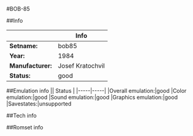 #BOB-85

##Info

||Info|
|-----|-----|
|**Setname:**|bob85
|**Year:**|1984
|**Manufacturer:**|Josef Kratochvil
|**Status:**|good

##Emulation info
|| Status |
|-----|-----|
|Overall emulation:|good
|Color emulation:|good
|Sound emulation:|good
|Graphics emulation:|good
|Savestates:|unsupported

##Tech info

##Romset info

<!--- START OF EDITED COMMENT DO NOT TOUCH TEXT ABOVE-->

